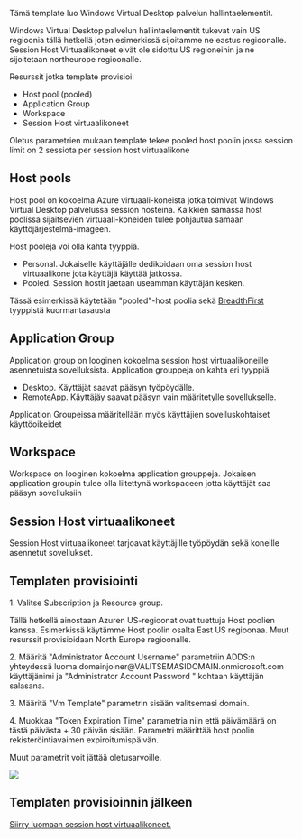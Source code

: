 <p>Tämä template luo Windows Virtual Desktop palvelun hallintaelementit.</p>
<p>Windows Virtual Desktop palvelun hallintaelementit tukevat vain US regioonia tällä hetkellä joten esimerkissä sijoitamme ne eastus regioonalle. Session Host Virtuaalikoneet eivät ole sidottu US regioneihin ja ne sijoitetaan northeurope regioonalle.</p>
<p>Resurssit jotka template provisioi:</p>
<ul>
<li>Host pool (pooled)</li>
<li>Application Group </li>
<li>Workspace</li>
<li>Session Host virtuaalikoneet</li>
</ul>
<p>Oletus parametrien mukaan template tekee pooled host poolin jossa session limit on 2 sessiota per session host virtuaalikone</p>
<h2>Host pools</h2>

<p>Host pool on kokoelma Azure virtuaali-koneista jotka toimivat Windows Virtual Desktop palvelussa session hosteina. Kaikkien samassa host poolissa sijaitsevien virtuaali-koneiden tulee pohjautua samaan käyttöjärjestelmä-imageen.</p>

<p>Host pooleja voi olla kahta tyyppiä.
<ul>
<li>Personal. Jokaiselle käyttäjälle dedikoidaan oma session host virtuaalikone jota käyttäjä käyttää jatkossa.</li>
<li>Pooled. Session hostit jaetaan useamman käyttäjän kesken.</li>
</ul>
</p>
<p>Tässä esimerkissä käytetään "pooled"-host poolia sekä <a href="https://docs.microsoft.com/en-us/azure/virtual-desktop/host-pool-load-balancing">BreadthFirst</a> tyyppistä kuormantasausta</p>
<h2>Application Group</h2>
<p>Application group on looginen kokoelma session host virtuaalikoneille asennetuista sovelluksista. Application grouppeja on kahta eri tyyppiä<p>
<ul>
<li>Desktop. Käyttäjät saavat pääsyn työpöydälle.</li>
<li>RemoteApp. Käyttäjäy saavat pääsyn vain määritetylle sovellukselle.</li>
</ul>
<p>Application Groupeissa määritellään myös käyttäjien sovelluskohtaiset käyttöoikeidet</p>

<h2>Workspace</h2>
<p>Workspace on looginen kokoelma application grouppeja. Jokaisen application groupin tulee olla liitettynä workspaceen jotta käyttäjät saa pääsyn sovelluksiin</p>

<h2>Session Host virtuaalikoneet</h2>

<p>Session Host virtuaalikoneet tarjoavat käyttäjille työpöydän sekä koneille asennetut sovellukset.</p>
<p>

<h2>Templaten provisiointi</h2>

<p>1. Valitse Subscription ja Resource group.</p>
<p>Tällä hetkellä ainostaan Azuren US-regioonat ovat tuettuja Host poolien kanssa. Esimerkissä käytämme Host poolin osalta East US regioonaa. Muut resurssit provisioidaan North Europe regioonalle.</p>
<p>2. Määritä "Administrator Account Username" parametriin ADDS:n yhteydessä luoma domainjoiner@VALITSEMASIDOMAIN.onmicrosoft.com käyttäjänimi ja "Administrator Account Password
" kohtaan käyttäjän salasana.</p>
<p>3. Määritä "Vm Template" parametrin sisään valitsemasi domain.</p>
<p>4. Muokkaa "Token Expiration Time" parametria niin että päivämäärä on tästä päivästa + 30 päivän sisään. Parametri määrittää host poolin rekisteröintiavaimen expiroitumispäivän.</p>
<p>Muut parametrit voit jättää oletusarvoille.</p>

<a href="https://portal.azure.com/#create/Microsoft.Template/uri/https%3A%2F%2Fraw.githubusercontent.com%2FArrowFi-Tech-Insights%2FWvdDemo%2Fmaster%2FHostpool_and_vms%2Ftemplate.json" target="_blank">
    <img src="https://aka.ms/deploytoazurebutton"/> </a>

<h2>Templaten provisioinnin jälkeen</h2>
<p><a href="https://github.com/ArrowFi-Tech-Insights/WindowsVirtualDesktop/tree/master/VMs">Siirry luomaan session host virtuaalikoneet.</a></p>